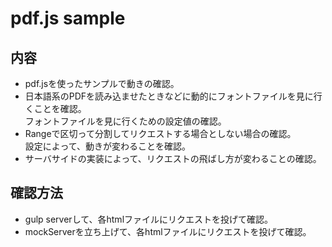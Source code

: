 # pdf.js sample  

## 内容  
* pdf.jsを使ったサンプルで動きの確認。  
* 日本語系のPDFを読み込ませたときなどに動的にフォントファイルを見に行くことを確認。  
  フォントファイルを見に行くための設定値の確認。
* Rangeで区切って分割してリクエストする場合としない場合の確認。  
  設定によって、動きが変わることを確認。  
* サーバサイドの実装によって、リクエストの飛ばし方が変わることの確認。

## 確認方法  
* gulp serverして、各htmlファイルにリクエストを投げて確認。
* mockServerを立ち上げて、各htmlファイルにリクエストを投げて確認。
